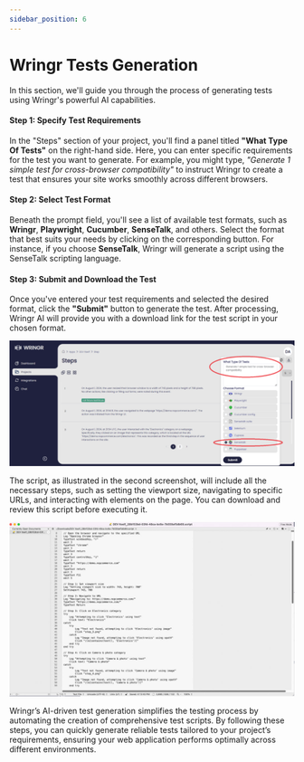 ```yaml
---
sidebar_position: 6
---
```


# Wringr Tests Generation

In this section, we'll guide you through the process of generating tests using Wringr's powerful AI capabilities.

#### Step 1: Specify Test Requirements
In the "Steps" section of your project, you'll find a panel titled **"What Type Of Tests"** on the right-hand side. Here, you can enter specific requirements for the test you want to generate. For example, you might type, *"Generate 1 simple test for cross-browser compatibility"* to instruct Wringr to create a test that ensures your site works smoothly across different browsers.

#### Step 2: Select Test Format
Beneath the prompt field, you'll see a list of available test formats, such as **Wringr**, **Playwright**, **Cucumber**, **SenseTalk**, and others. Select the format that best suits your needs by clicking on the corresponding button. For instance, if you choose **SenseTalk**, Wringr will generate a script using the SenseTalk scripting language.

#### Step 3: Submit and Download the Test
Once you've entered your test requirements and selected the desired format, click the **"Submit"** button to generate the test. After processing, Wringr AI will provide you with a download link for the test script in your chosen format.

![Wringr Tests Genetation](/img/WringrTest1.png)

The script, as illustrated in the second screenshot, will include all the necessary steps, such as setting the viewport size, navigating to specific URLs, and interacting with elements on the page. You can download and review this script before executing it.

![Wringr Tests Genetation](/img/WringrTest2.png)

Wringr’s AI-driven test generation simplifies the testing process by automating the creation of comprehensive test scripts. By following these steps, you can quickly generate reliable tests tailored to your project’s requirements, ensuring your web application performs optimally across different environments.
